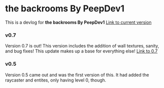 # the backrooms By PeepDev1

This is a devlog for **the backrooms By PeepDev1**
[Link to current version](https://scratch.mit.edu/projects/771896877/)

### v0.7

Version 0.7 is out! This version includes the addition of wall textures, sanity, and bug fixes! This update makes up a base for everything else!
[Link to 0.7](https://scratch.mit.edu/projects/795455992/)

### v0.5

Version 0.5 came out and was the first version of this. It had added the raycaster and entites, only having level 0, though.
